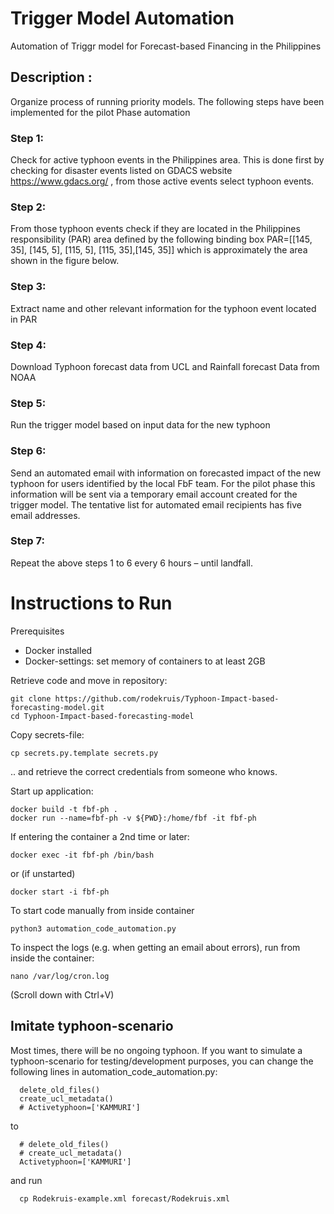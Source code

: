 # Trigger Model Automation 
Automation of Triggr model for Forecast-based Financing in the Philippines
## Description :
Organize process of running priority models.
The following steps have been implemented for the pilot Phase automation

### Step 1: 
Check for active typhoon events in the Philippines area. This is done first by checking  for disaster events  listed on GDACS website https://www.gdacs.org/ , from those active events select typhoon events.

### Step 2: 
From those typhoon events check if they are located in the Philippines responsibility (PAR) area defined by the following binding box PAR=[[145, 35], [145, 5], [115, 5], [115, 35],[145, 35]]  which is approximately the area shown in the figure below.
   
### Step 3: 
Extract name and other relevant information for the typhoon event located in PAR
### Step 4: 
Download Typhoon forecast data from UCL and Rainfall forecast Data from NOAA
### Step 5: 
Run the trigger model based on input data for the new typhoon 
### Step 6: 
Send an automated email with information on forecasted impact of the new typhoon for users identified by the local FbF team. For the pilot phase this information will be sent via a temporary email account created for the trigger model. The tentative list for automated email recipients has five email addresses. 
### Step 7: 
Repeat the above steps 1 to 6 every 6 hours – until landfall.


# Instructions to Run

Prerequisites 
* Docker installed
* Docker-settings: set memory of containers to at least 2GB

Retrieve code and move in repository:
```
git clone https://github.com/rodekruis/Typhoon-Impact-based-forecasting-model.git
cd Typhoon-Impact-based-forecasting-model
```
Copy secrets-file: 
```
cp secrets.py.template secrets.py
```
.. and retrieve the correct credentials from someone who knows. 

Start up application:
```
docker build -t fbf-ph .
docker run --name=fbf-ph -v ${PWD}:/home/fbf -it fbf-ph
```
If entering the container a 2nd time or later:
```
docker exec -it fbf-ph /bin/bash
```
or (if unstarted)
```
docker start -i fbf-ph
```

To start code manually from inside container
```
python3 automation_code_automation.py
```

To inspect the logs (e.g. when getting an email about errors), run from inside the container:
```
nano /var/log/cron.log
```
(Scroll down with Ctrl+V) 


## Imitate typhoon-scenario

Most times, there will be no ongoing typhoon. If you want to simulate a typhoon-scenario for testing/development purposes, you can change the following lines in automation_code_automation.py:
```
  delete_old_files()
  create_ucl_metadata()
  # Activetyphoon=['KAMMURI']
```
to
```
  # delete_old_files()
  # create_ucl_metadata()
  Activetyphoon=['KAMMURI']
```
and run
```
  cp Rodekruis-example.xml forecast/Rodekruis.xml
```

